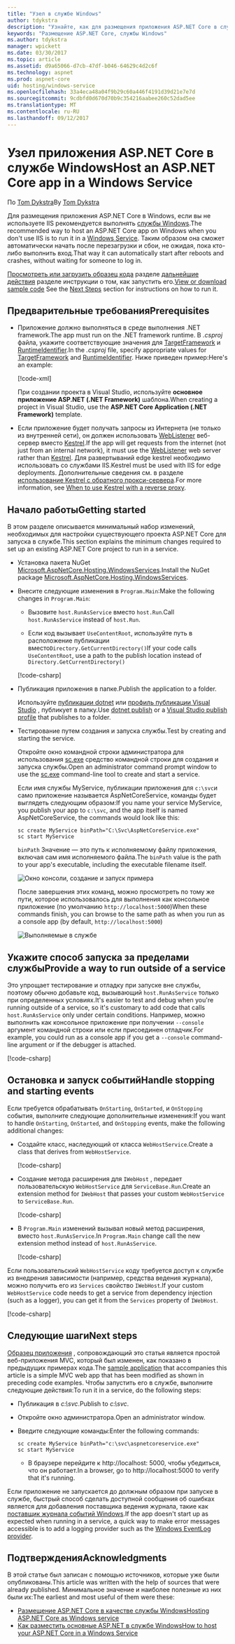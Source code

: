 ```yaml
---
title: "Узел в службе Windows"
author: tdykstra
description: "Узнайте, как для размещения приложения ASP.NET Core в службе Windows."
keywords: "Размещение ASP.NET Core, службы Windows"
ms.author: tdykstra
manager: wpickett
ms.date: 03/30/2017
ms.topic: article
ms.assetid: d9a65066-d7cb-47df-b046-64629c4d2c6f
ms.technology: aspnet
ms.prod: aspnet-core
uid: hosting/windows-service
ms.openlocfilehash: 33a4eca48a04f9b29c60a446f4191d39d21e7e7d
ms.sourcegitcommit: 9cdbfd0d670d70b9c354216aabee260c52dad5ee
ms.translationtype: MT
ms.contentlocale: ru-RU
ms.lasthandoff: 09/12/2017
---
```

# <a name="host-an-aspnet-core-app-in-a-windows-service"></a><span data-ttu-id="dbbc5-104">Узел приложения ASP.NET Core в службе Windows</span><span class="sxs-lookup"><span data-stu-id="dbbc5-104">Host an ASP.NET Core app in a Windows Service</span></span>

<span data-ttu-id="dbbc5-105">По [Tom Dykstra](https://github.com/tdykstra)</span><span class="sxs-lookup"><span data-stu-id="dbbc5-105">By [Tom Dykstra](https://github.com/tdykstra)</span></span>

<span data-ttu-id="dbbc5-106">Для размещения приложения ASP.NET Core в Windows, если вы не используете IIS рекомендуется выполнять [службы Windows](https://docs.microsoft.com/dotnet/framework/windows-services/introduction-to-windows-service-applications).</span><span class="sxs-lookup"><span data-stu-id="dbbc5-106">The recommended way to host an ASP.NET Core app on Windows when you don't use IIS is to run it in a [Windows Service](https://docs.microsoft.com/dotnet/framework/windows-services/introduction-to-windows-service-applications).</span></span> <span data-ttu-id="dbbc5-107">Таким образом она сможет автоматически начать после перезагрузки и сбои, не ожидая, пока кто-либо выполнить вход.</span><span class="sxs-lookup"><span data-stu-id="dbbc5-107">That way it can automatically start after reboots and crashes, without waiting for someone to log in.</span></span>

<span data-ttu-id="dbbc5-108">[Просмотреть или загрузить образец кода](https://github.com/aspnet/Docs/tree/master/aspnetcore/hosting/windows-service/sample) разделе [дальнейшие действия](#next-steps) разделе инструкции о том, как запустить его.</span><span class="sxs-lookup"><span data-stu-id="dbbc5-108">[View or download sample code](https://github.com/aspnet/Docs/tree/master/aspnetcore/hosting/windows-service/sample) See the [Next Steps](#next-steps) section for instructions on how to run it.</span></span>

## <a name="prerequisites"></a><span data-ttu-id="dbbc5-109">Предварительные требования</span><span class="sxs-lookup"><span data-stu-id="dbbc5-109">Prerequisites</span></span>

* <span data-ttu-id="dbbc5-110">Приложение должно выполняться в среде выполнения .NET framework.</span><span class="sxs-lookup"><span data-stu-id="dbbc5-110">The app must run on the .NET framework runtime.</span></span>  <span data-ttu-id="dbbc5-111">В *.csproj* файла, укажите соответствующие значения для [TargetFramework](https://docs.microsoft.com/nuget/schema/target-frameworks) и [RuntimeIdentifier](https://docs.microsoft.com/dotnet/articles/core/rid-catalog).</span><span class="sxs-lookup"><span data-stu-id="dbbc5-111">In the *.csproj* file, specify appropriate values for [TargetFramework](https://docs.microsoft.com/nuget/schema/target-frameworks) and [RuntimeIdentifier](https://docs.microsoft.com/dotnet/articles/core/rid-catalog).</span></span> <span data-ttu-id="dbbc5-112">Ниже приведен пример:</span><span class="sxs-lookup"><span data-stu-id="dbbc5-112">Here's an example:</span></span>

  [!code-xml[](windows-service/sample/AspNetCoreService.csproj?range=3-6)]

  <span data-ttu-id="dbbc5-113">При создании проекта в Visual Studio, используйте **основное приложение ASP.NET (.NET Framework)** шаблона.</span><span class="sxs-lookup"><span data-stu-id="dbbc5-113">When creating a project in Visual Studio, use the **ASP.NET Core Application (.NET Framework)** template.</span></span>

* <span data-ttu-id="dbbc5-114">Если приложение будет получать запросы из Интернета (не только из внутренней сети), он должен использовать [WebListener](xref:fundamentals/servers/weblistener) веб-сервер вместо [Kestrel](xref:fundamentals/servers/kestrel).</span><span class="sxs-lookup"><span data-stu-id="dbbc5-114">If the app will get requests from the internet (not just from an internal network), it must use the [WebListener](xref:fundamentals/servers/weblistener) web server rather than [Kestrel](xref:fundamentals/servers/kestrel).</span></span>  <span data-ttu-id="dbbc5-115">Для развертываний edge kestrel необходимо использовать со службами IIS.</span><span class="sxs-lookup"><span data-stu-id="dbbc5-115">Kestrel must be used with IIS for edge deployments.</span></span>  <span data-ttu-id="dbbc5-116">Дополнительные сведения см. в разделе [использование Kestrel с обратного прокси-сервера](xref:fundamentals/servers/kestrel#when-to-use-kestrel-with-a-reverse-proxy).</span><span class="sxs-lookup"><span data-stu-id="dbbc5-116">For more information, see [When to use Kestrel with a reverse proxy](xref:fundamentals/servers/kestrel#when-to-use-kestrel-with-a-reverse-proxy).</span></span>

## <a name="getting-started"></a><span data-ttu-id="dbbc5-117">Начало работы</span><span class="sxs-lookup"><span data-stu-id="dbbc5-117">Getting started</span></span>

<span data-ttu-id="dbbc5-118">В этом разделе описывается минимальный набор изменений, необходимых для настройки существующего проекта ASP.NET Core для запуска в службе.</span><span class="sxs-lookup"><span data-stu-id="dbbc5-118">This section explains the minimum changes required to set up an existing ASP.NET Core project to run in a service.</span></span>

* <span data-ttu-id="dbbc5-119">Установка пакета NuGet [Microsoft.AspNetCore.Hosting.WindowsServices](https://www.nuget.org/packages/Microsoft.AspNetCore.Hosting.WindowsServices/).</span><span class="sxs-lookup"><span data-stu-id="dbbc5-119">Install the NuGet package [Microsoft.AspNetCore.Hosting.WindowsServices](https://www.nuget.org/packages/Microsoft.AspNetCore.Hosting.WindowsServices/).</span></span>

* <span data-ttu-id="dbbc5-120">Внесите следующие изменения в `Program.Main`:</span><span class="sxs-lookup"><span data-stu-id="dbbc5-120">Make the following changes in `Program.Main`:</span></span>
  
  * <span data-ttu-id="dbbc5-121">Вызовите `host.RunAsService` вместо `host.Run`.</span><span class="sxs-lookup"><span data-stu-id="dbbc5-121">Call `host.RunAsService` instead of `host.Run`.</span></span>
  
  * <span data-ttu-id="dbbc5-122">Если код вызывает `UseContentRoot`, используйте путь в расположение публикации вместо`Directory.GetCurrentDirectory()`</span><span class="sxs-lookup"><span data-stu-id="dbbc5-122">If your code calls `UseContentRoot`, use a path to the publish location instead of `Directory.GetCurrentDirectory()`</span></span> 
  
  [!code-csharp[](windows-service/sample/Program.cs?name=ServiceOnly&highlight=3-4,8,14)]

* <span data-ttu-id="dbbc5-123">Публикация приложения в папке.</span><span class="sxs-lookup"><span data-stu-id="dbbc5-123">Publish the application to a folder.</span></span>

  <span data-ttu-id="dbbc5-124">Используйте [публикации dotnet](https://docs.microsoft.com/dotnet/articles/core/tools/dotnet-publish) или [профиль публикации Visual Studio](xref:publishing/web-publishing-vs) , публикует в папку.</span><span class="sxs-lookup"><span data-stu-id="dbbc5-124">Use [dotnet publish](https://docs.microsoft.com/dotnet/articles/core/tools/dotnet-publish) or a [Visual Studio publish profile](xref:publishing/web-publishing-vs) that publishes to a folder.</span></span>

* <span data-ttu-id="dbbc5-125">Тестирование путем создания и запуска службы.</span><span class="sxs-lookup"><span data-stu-id="dbbc5-125">Test by creating and starting the service.</span></span>

  <span data-ttu-id="dbbc5-126">Откройте окно командной строки администратора для использования [sc.exe](https://technet.microsoft.com/library/bb490995) средство командной строки для создания и запуска службы.</span><span class="sxs-lookup"><span data-stu-id="dbbc5-126">Open an administrator command prompt window to use the [sc.exe](https://technet.microsoft.com/library/bb490995) command-line tool to create and start a service.</span></span>  
  
  <span data-ttu-id="dbbc5-127">Если имя службы MyService, публикации приложения для `c:\svc`и само приложение называется AspNetCoreService, команды будет выглядеть следующим образом:</span><span class="sxs-lookup"><span data-stu-id="dbbc5-127">If you name your service MyService, you publish your app to `c:\svc`, and the app itself is named AspNetCoreService, the commands would look like this:</span></span>

  ```console
  sc create MyService binPath="C:\Svc\AspNetCoreService.exe"
  sc start MyService
  ```
  <span data-ttu-id="dbbc5-128">`binPath` Значение — это путь к исполняемому файлу приложения, включая сам имя исполняемого файла.</span><span class="sxs-lookup"><span data-stu-id="dbbc5-128">The `binPath` value is the path to your app's executable, including the executable filename itself.</span></span>

  ![Окно консоли, создание и запуск примера](windows-service/_static/create-start.png)

  <span data-ttu-id="dbbc5-130">После завершения этих команд, можно просмотреть по тому же пути, которое использовалось для выполнения как консольное приложение (по умолчанию `http://localhost:5000`)</span><span class="sxs-lookup"><span data-stu-id="dbbc5-130">When these commands finish, you can browse to the same path as when you run as a console app (by default, `http://localhost:5000`)</span></span>

  ![Выполняемые в службе](windows-service/_static/running-in-service.png)


## <a name="provide-a-way-to-run-outside-of-a-service"></a><span data-ttu-id="dbbc5-132">Укажите способ запуска за пределами службы</span><span class="sxs-lookup"><span data-stu-id="dbbc5-132">Provide a way to run outside of a service</span></span>

<span data-ttu-id="dbbc5-133">Это упрощает тестирование и отладку при запуске вне службы, поэтому обычно добавьте код, вызывающий `host.RunAsService` только при определенных условиях.</span><span class="sxs-lookup"><span data-stu-id="dbbc5-133">It's easier to test and debug when you're running outside of a service, so it's customary to add code that calls `host.RunAsService` only under certain conditions.</span></span>  <span data-ttu-id="dbbc5-134">Например, можно выполнить как консольное приложение при получении `--console` аргумент командной строки или если присоединен отладчик.</span><span class="sxs-lookup"><span data-stu-id="dbbc5-134">For example, you could run as a console app if you get a `--console` command-line argument or if the debugger is attached.</span></span>

[!code-csharp[](windows-service/sample/Program.cs?name=ServiceOrConsole)]

## <a name="handle-stopping-and-starting-events"></a><span data-ttu-id="dbbc5-135">Остановка и запуск событий</span><span class="sxs-lookup"><span data-stu-id="dbbc5-135">Handle stopping and starting events</span></span>

<span data-ttu-id="dbbc5-136">Если требуется обрабатывать `OnStarting`, `OnStarted`, и `OnStopping` события, выполните следующие дополнительные изменения:</span><span class="sxs-lookup"><span data-stu-id="dbbc5-136">If you want to handle `OnStarting`, `OnStarted`, and `OnStopping` events, make the following additional changes:</span></span>

* <span data-ttu-id="dbbc5-137">Создайте класс, наследующий от класса `WebHostService`.</span><span class="sxs-lookup"><span data-stu-id="dbbc5-137">Create a class that derives from `WebHostService`.</span></span>

  [!code-csharp[](windows-service/sample/CustomWebHostService.cs?name=NoLogging)]

* <span data-ttu-id="dbbc5-138">Создание метода расширения для `IWebHost` , передает пользовательскую `WebHostService` для `ServiceBase.Run`.</span><span class="sxs-lookup"><span data-stu-id="dbbc5-138">Create an extension method for `IWebHost` that passes your custom `WebHostService` to `ServiceBase.Run`.</span></span>

  [!code-csharp[](windows-service/sample/WebHostServiceExtensions.cs?name=ExtensionsClass)]

* <span data-ttu-id="dbbc5-139">В `Program.Main` изменений вызывал новый метод расширения, вместо `host.RunAsService`.</span><span class="sxs-lookup"><span data-stu-id="dbbc5-139">In `Program.Main` change call the new extension method instead of `host.RunAsService`.</span></span>

  [!code-csharp[](windows-service/sample/Program.cs?name=HandleStopStart&highlight=26)]

<span data-ttu-id="dbbc5-140">Если пользовательский `WebHostService` коду требуется доступ к службе из внедрения зависимости (например, средства ведения журнала), можно получить его из `Services` свойство `IWebHost`.</span><span class="sxs-lookup"><span data-stu-id="dbbc5-140">If your custom `WebHostService` code needs to get a service from dependency injection (such as a logger), you can get it from the `Services` property of `IWebHost`.</span></span>

[!code-csharp[](windows-service/sample/CustomWebHostService.cs?name=Logging&highlight=7)]

## <a name="next-steps"></a><span data-ttu-id="dbbc5-141">Следующие шаги</span><span class="sxs-lookup"><span data-stu-id="dbbc5-141">Next steps</span></span>

<span data-ttu-id="dbbc5-142">[Образец приложения](https://github.com/aspnet/Docs/tree/master/aspnetcore/hosting/windows-service/sample) , сопровождающий это статья является простой веб-приложения MVC, который был изменен, как показано в предыдущих примерах кода.</span><span class="sxs-lookup"><span data-stu-id="dbbc5-142">The [sample application](https://github.com/aspnet/Docs/tree/master/aspnetcore/hosting/windows-service/sample) that accompanies this article is a simple MVC web app that has been modified as shown in preceding code examples.</span></span>  <span data-ttu-id="dbbc5-143">Чтобы запустить его в службе, выполните следующие действия:</span><span class="sxs-lookup"><span data-stu-id="dbbc5-143">To run it in a service, do the following steps:</span></span>

* <span data-ttu-id="dbbc5-144">Публикация в *c:\svc*.</span><span class="sxs-lookup"><span data-stu-id="dbbc5-144">Publish to *c:\svc*.</span></span>

* <span data-ttu-id="dbbc5-145">Откройте окно администратора.</span><span class="sxs-lookup"><span data-stu-id="dbbc5-145">Open an administrator window.</span></span>

* <span data-ttu-id="dbbc5-146">Введите следующие команды:</span><span class="sxs-lookup"><span data-stu-id="dbbc5-146">Enter the following commands:</span></span>

  ```console
  sc create MyService binPath="c:\svc\aspnetcoreservice.exe"
  sc start MyService
  ```

  * <span data-ttu-id="dbbc5-147">В браузере перейдите к http://localhost: 5000, чтобы убедиться, что он работает.</span><span class="sxs-lookup"><span data-stu-id="dbbc5-147">In a browser, go to http://localhost:5000 to verify that it's running.</span></span>

<span data-ttu-id="dbbc5-148">Если приложение не запускается до должным образом при запуске в службе, быстрый способ сделать доступной сообщения об ошибках является для добавления поставщика ведения журнала, такие как [поставщик журнала событий Windows](xref:fundamentals/logging#eventlog).</span><span class="sxs-lookup"><span data-stu-id="dbbc5-148">If the app doesn't start up as expected when running in a service, a quick way to make error messages accessible is to add a logging provider such as the [Windows EventLog provider](xref:fundamentals/logging#eventlog).</span></span>

## <a name="acknowledgments"></a><span data-ttu-id="dbbc5-149">Подтверждения</span><span class="sxs-lookup"><span data-stu-id="dbbc5-149">Acknowledgments</span></span>

<span data-ttu-id="dbbc5-150">В этой статье был записан с помощью источников, которые уже были опубликованы.</span><span class="sxs-lookup"><span data-stu-id="dbbc5-150">This article was written with the help of sources that were already published.</span></span> <span data-ttu-id="dbbc5-151">Минимальное значение и наиболее полезные из них были их:</span><span class="sxs-lookup"><span data-stu-id="dbbc5-151">The earliest and most useful of them were these:</span></span>

* [<span data-ttu-id="dbbc5-152">Размещение ASP.NET Core в качестве службы Windows</span><span class="sxs-lookup"><span data-stu-id="dbbc5-152">Hosting ASP.NET Core as Windows service</span></span>](https://stackoverflow.com/questions/37346383/hosting-asp-net-core-as-windows-service/37464074)
* [<span data-ttu-id="dbbc5-153">Как разместить основные ASP.NET в службе Windows</span><span class="sxs-lookup"><span data-stu-id="dbbc5-153">How to host your ASP.NET Core in a Windows Service</span></span>](https://dotnetthoughts.net/how-to-host-your-aspnet-core-in-a-windows-service/)
